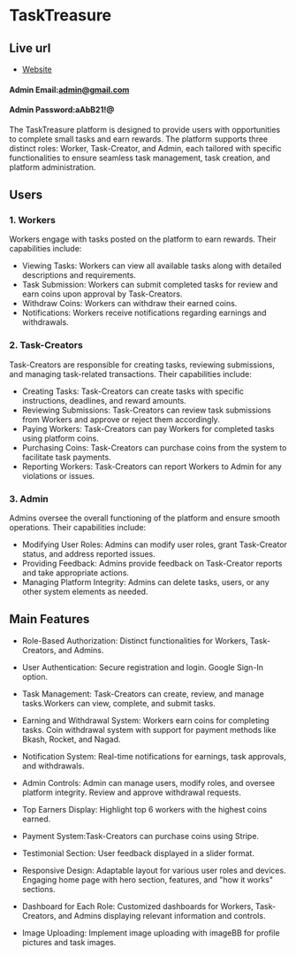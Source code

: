 
# TaskTreasure

## Live url

 - [Website](https://delicate-dasik-7c5671.netlify.app/)
 #### Admin Email:admin@gmail.com
 #### Admin Password:aAbB21!@

The TaskTreasure platform is designed to provide users with opportunities to complete small tasks and earn rewards. The platform supports three distinct roles: Worker, Task-Creator, and Admin, each tailored with specific functionalities to ensure seamless task management, task creation, and platform administration.

## Users

### 1. Workers
Workers engage with tasks posted on the platform to earn rewards. Their capabilities include:

- Viewing Tasks: Workers can view all available tasks along with detailed descriptions and requirements.
- Task Submission: Workers can submit completed tasks for review and earn coins upon approval by Task-Creators.
- Withdraw Coins: Workers can withdraw their earned coins.
- Notifications: Workers receive notifications regarding earnings and withdrawals.
### 2. Task-Creators
Task-Creators are responsible for creating tasks, reviewing submissions, and managing task-related transactions. Their capabilities include:

- Creating Tasks: Task-Creators can create tasks with specific instructions, deadlines, and reward amounts.
- Reviewing Submissions: Task-Creators can review task submissions from Workers and approve or reject them accordingly.
- Paying Workers: Task-Creators can pay Workers for completed tasks using platform coins.
- Purchasing Coins: Task-Creators can purchase coins from the system to facilitate task payments.
- Reporting Workers: Task-Creators can report Workers to Admin for any violations or issues.
### 3. Admin
Admins oversee the overall functioning of the platform and ensure smooth operations. Their capabilities include:

- Modifying User Roles: Admins can modify user roles, grant Task-Creator status, and address reported issues.
- Providing Feedback: Admins provide feedback on Task-Creator reports and take appropriate actions.
- Managing Platform Integrity: Admins can delete tasks, users, or any other system elements as needed.

## Main Features

- Role-Based Authorization: Distinct functionalities for Workers, Task-Creators, and Admins.

- User Authentication: Secure registration and login. Google Sign-In option.

- Task Management: Task-Creators can create, review, and manage tasks.Workers can view, complete, and submit tasks.

- Earning and Withdrawal System: Workers earn coins for completing tasks. Coin withdrawal system with support for payment methods like Bkash, Rocket, and Nagad.

- Notification System: Real-time notifications for earnings, task approvals, and withdrawals.

- Admin Controls: Admin can manage users, modify roles, and oversee platform integrity. Review and approve withdrawal requests.

- Top Earners Display: Highlight top 6 workers with the highest coins earned.

- Payment System:Task-Creators can purchase coins using Stripe.

- Testimonial Section: User feedback displayed in a slider format.

- Responsive Design: Adaptable layout for various user roles and devices. Engaging home page with hero section, features, and "how it works" sections.

- Dashboard for Each Role: Customized dashboards for Workers, Task-Creators, and Admins displaying relevant information and controls.

-  Image Uploading: Implement image uploading with imageBB for profile pictures and task images.
